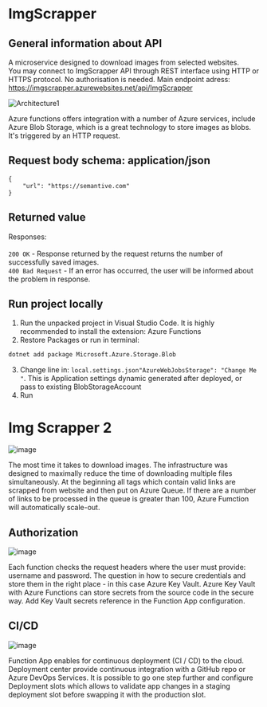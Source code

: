 # ImgScrapper

## General information about API
A microservice designed to download images from selected websites.<br/>
You may connect to ImgScrapper API through REST interface using HTTP or HTTPS protocol. No authorisation is needed. Main endpoint adress:
https://imgscrapper.azurewebsites.net/api/ImgScrapper

![Architecture1](https://user-images.githubusercontent.com/38471368/100264102-a9f08980-2f4e-11eb-8565-bd1ac2e6fffd.png)

Azure functions offers integration with a number of Azure services, include Azure Blob Storage, which is a great technology to store images as blobs. It's triggered  by an HTTP request.

## Request body schema: application/json

```
{
    "url": "https://semantive.com"
}
```

## Returned value

Responses: <br/> <br/>
`200 OK` - Response returned by the request returns the number of successfully saved images. <br/>
`400 Bad Request` - If an error has occurred, the user will be informed about the problem in response. <br/>

## Run project locally

1. Run the unpacked project in Visual Studio Code. It is highly recommended to install the extension: Azure Functions
2. Restore Packages or run in terminal:
```sh
dotnet add package Microsoft.Azure.Storage.Blob
```
3. Change line in: `local.settings.json"AzureWebJobsStorage": "Change Me "`. This is Application settings dynamic generated after deployed, or pass to existing BlobStorageAccount
4. Run

# Img Scrapper 2

![image](https://user-images.githubusercontent.com/38471368/100287662-55acd000-2f75-11eb-8a83-3522dc67eeb2.png)

The most time it takes to download images. The infrastructure was designed to maximally reduce the time of downloading multiple files simultaneously.
At the beginning all tags which contain valid links are scrapped from website and then put on Azure Queue.
If there are a number of links to be processed in the queue is greater than 100, Azure Fumction will automatically scale-out. 

## Authorization

![image](https://user-images.githubusercontent.com/38471368/100326260-05139200-2fca-11eb-85f5-3340229d76df.png)

Each function checks the request headers where the user must provide: username and password.
The question in how to secure credentials and store them in the right place - in this case Azure Key Vault.
Azure Key Vault with Azure Functions can store secrets from the source code in the secure way. 
Add Key Vault secrets reference in the Function App configuration. 

## CI/CD
![image](https://user-images.githubusercontent.com/38471368/100286121-817a8680-2f72-11eb-8fb1-9ff0aceb7a5f.png)

Function App enables for continuous deployment (CI / CD) to the cloud.
Deployment center provide continuous integration with a GitHub repo or Azure DevOps Services. It is possible to go one step further and configure Deployment slots which allows to validate app changes in a staging deployment slot before swapping it with the production slot.

